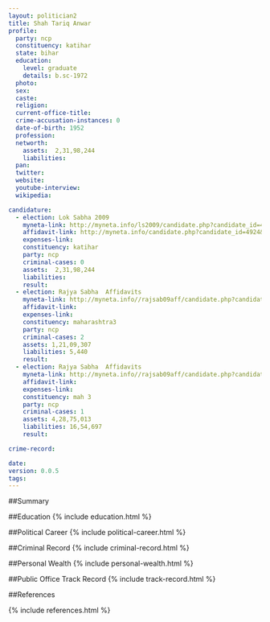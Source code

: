 ```yaml
---
layout: politician2
title: Shah Tariq Anwar
profile: 
  party: ncp
  constituency: katihar
  state: bihar
  education: 
    level: graduate
    details: b.sc-1972
  photo: 
  sex: 
  caste: 
  religion: 
  current-office-title: 
  crime-accusation-instances: 0
  date-of-birth: 1952
  profession: 
  networth: 
    assets:  2,31,98,244
    liabilities: 
  pan: 
  twitter: 
  website: 
  youtube-interview: 
  wikipedia: 

candidature: 
  - election: Lok Sabha 2009
    myneta-link: http://myneta.info/ls2009/candidate.php?candidate_id=4924
    affidavit-link: http://myneta.info/candidate.php?candidate_id=4924&scan=original
    expenses-link: 
    constituency: katihar 
    party: ncp
    criminal-cases: 0
    assets:  2,31,98,244
    liabilities: 
    result:  
  - election: Rajya Sabha  Affidavits
    myneta-link: http://myneta.info//rajsab09aff/candidate.php?candidate_id=166
    affidavit-link: 
    expenses-link: 
    constituency: maharashtra3 
    party: ncp
    criminal-cases: 2
    assets: 1,21,09,307
    liabilities: 5,440
    result:  
  - election: Rajya Sabha  Affidavits
    myneta-link: http://myneta.info//rajsab09aff/candidate.php?candidate_id=256
    affidavit-link: 
    expenses-link: 
    constituency: mah 3 
    party: ncp
    criminal-cases: 1
    assets: 4,28,75,013
    liabilities: 16,54,697
    result:  

crime-record: 

date: 
version: 0.0.5
tags: 
---
```

##Summary


##Education
{% include education.html %}


##Political Career
{% include political-career.html %}


##Criminal Record
{% include criminal-record.html %}


##Personal Wealth
{% include personal-wealth.html %}


##Public Office Track Record
{% include track-record.html %}


##References


{% include references.html %}